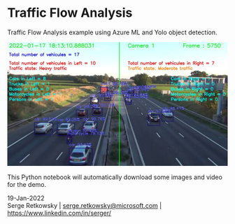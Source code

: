 # Traffic Flow Analysis

Traffic Flow Analysis example using Azure ML and Yolo object detection.

<img src = "processed_frame_5750.jpg">
  
This Python notebook will automatically download some images and video for the demo.

19-Jan-2022<br>
Serge Retkowsky | serge.retkowsky@microsoft.com | https://www.linkedin.com/in/serger/
